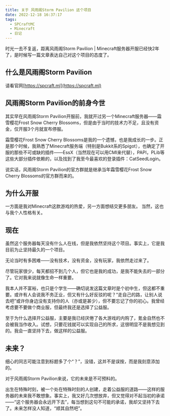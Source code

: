 ```yaml
---
title: 关于 风雨阁Storm Pavilion 这个项目
date: 2022-12-18 16:37:17
tags:
  - SPCraftMC
  - Minecraft
  - 日记
---
```

时光一去不复返，距离风雨阁Storm Pavilion | Minecraft服务器开服已经快2年了，是时候写一篇文章表达自己对这个项目的态度了。

## 什么是风雨阁Storm Pavilion

请看官网[https://spcraft.ml](https://spcraft.ml)

## 风雨阁Storm Pavilion的前身今世

其实早在风雨阁Storm Pavilion开服前，我就开过另一个Minecraft服务器——霜雪樱花Frost Snow Cherry Blossoms，但是由于当时的技术力不足，且没有资金，仅开服3个月就宣布停服。

霜雪樱花Frost Snow Cherry Blossoms是我的一个遗憾，也是我成长的一步。正是那个时候，我熟悉了Minecraft服务端（特别是Bukkit系的Spigot），也确定了开服的那些不可或缺的插件——EssX（当然现在可以用CMI来代替），PAPI，PLib等这些大部分插件依赖的，以及找到了我至今最喜欢的登录插件：CatSeedLogin。

说实话，风雨阁Storm Pavilion的官方群就是继承当年霜雪樱花Frost Snow Cherry Blossoms的官方群而来的。

## 为什么开服

一方面是我对Minecraft这款游戏的热爱，另一方面想结交更多朋友。
当然，这也与我个人性格有关。

## 现在

虽然这个服务器每天没有什么人在线，但是我依然坚持这个项目。事实上，它是我目前为止坚持最久的一个项目。

无论当时有多困难——没有技术，没有资金，没有玩家，我依然走过来了。

尽管玩家很少，每天都招不到几个人，但它也是我的成功，是我不能失去的一部分了。它对我来说就像生命一样重要。

我本人并不富裕，也只是个学生——确切说发这篇文章时是个初中生，但这都不重要。或许有人会说我不务正业，但又有什么好反驳的呢？“走自己的路，让别人说去吧”或许你身边没有支持你的人（亦或是甚少），但不要忘记了你的初心。我曾经考虑要不要做个商业服，但最终我还是选择了公益服。

至于为什么选择开公益服，主要是我已经厌倦了各大游戏的内购了，氪金自然也不会被我当作收入。试想，只要花钱就可以实现自己的所求，这很明显不是我想见到的。我会一直坚持下去，做这样的公益服。

## 未来？

细心的同志可能注意到标题多了个“？”，没错，这并不是误按，而是我刻意添加的。

对于风雨阁Storm Pavilion来说，它的未来是不可预料的。

出生在特殊时刻，被一个处在特殊时刻的人创建，走着公益服的道路——这样的服务器的未来我不敢想象。事实上，我又好几次想放弃，但又觉得对不起当初的承诺——“这个服务器会永远开下去”，每当想到这句不可能的承诺，我却又坚持下去了。未来怎样没人知道，“顺其自然吧”。
